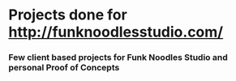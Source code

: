 # Projects done for http://funknoodlesstudio.com/

<h3 style=color:"teal">Few client based projects for Funk Noodles Studio and personal Proof of Concepts</h3>

